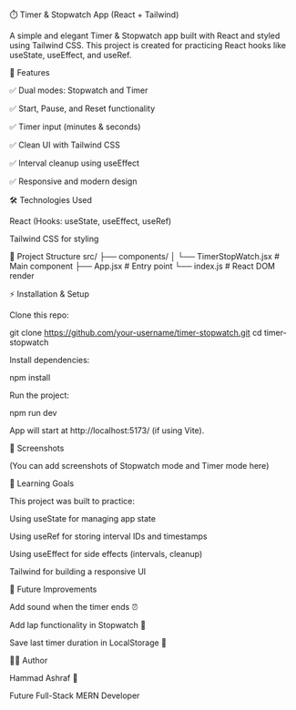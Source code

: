 ⏱️ Timer & Stopwatch App (React + Tailwind)

A simple and elegant Timer & Stopwatch app built with React and styled using Tailwind CSS.
This project is created for practicing React hooks like useState, useEffect, and useRef.

🚀 Features

✅ Dual modes: Stopwatch and Timer

✅ Start, Pause, and Reset functionality

✅ Timer input (minutes & seconds)

✅ Clean UI with Tailwind CSS

✅ Interval cleanup using useEffect

✅ Responsive and modern design

🛠️ Technologies Used

React (Hooks: useState, useEffect, useRef)

Tailwind CSS for styling

📂 Project Structure
src/
├── components/
│ └── TimerStopWatch.jsx # Main component
├── App.jsx # Entry point
└── index.js # React DOM render

⚡ Installation & Setup

Clone this repo:

git clone https://github.com/your-username/timer-stopwatch.git
cd timer-stopwatch

Install dependencies:

npm install

Run the project:

npm run dev

App will start at http://localhost:5173/ (if using Vite).

📸 Screenshots

(You can add screenshots of Stopwatch mode and Timer mode here)

🎯 Learning Goals

This project was built to practice:

Using useState for managing app state

Using useRef for storing interval IDs and timestamps

Using useEffect for side effects (intervals, cleanup)

Tailwind for building a responsive UI

📌 Future Improvements

Add sound when the timer ends ⏰

Add lap functionality in Stopwatch 🏁

Save last timer duration in LocalStorage 💾

👨‍💻 Author

Hammad Ashraf 🚀

Future Full-Stack MERN Developer
